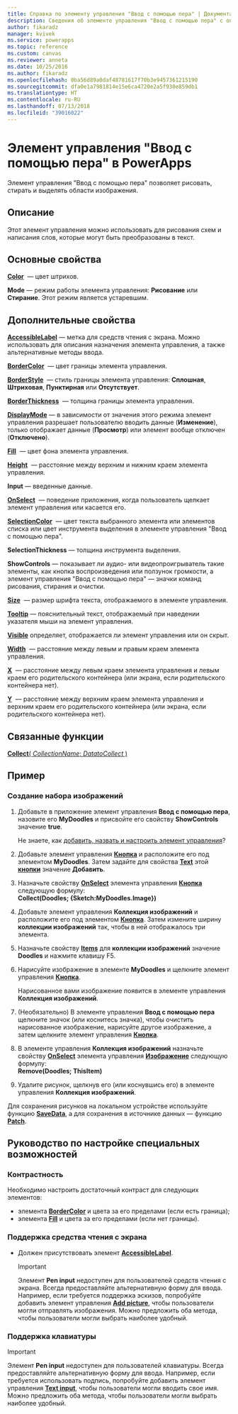 ```yaml
---
title: Справка по элементу управления "Ввод с помощью пера" | Документация Майкрософт
description: Сведения об элементе управления "Ввод с помощью пера" с описанием его свойств и примерами
author: fikaradz
manager: kvivek
ms.service: powerapps
ms.topic: reference
ms.custom: canvas
ms.reviewer: anneta
ms.date: 10/25/2016
ms.author: fikaradz
ms.openlocfilehash: 0ba56d89a0daf48781617f70b3e9457361215190
ms.sourcegitcommit: dfa0e1a7981814e15e6ca4720e2a5f930e859db1
ms.translationtype: HT
ms.contentlocale: ru-RU
ms.lasthandoff: 07/13/2018
ms.locfileid: "39016022"
---
```

# <a name="pen-input-control-in-powerapps"></a>Элемент управления "Ввод с помощью пера" в PowerApps
Элемент управления "Ввод с помощью пера" позволяет рисовать, стирать и выделять области изображения.

## <a name="description"></a>Описание
Этот элемент управления можно использовать для рисования схем и написания слов, которые могут быть преобразованы в текст.

## <a name="key-properties"></a>Основные свойства
**[Color](properties-color-border.md)**  — цвет штрихов.

**Mode** — режим работы элемента управления: **Рисование** или **Стирание**.  Этот режим является устаревшим.

## <a name="additional-properties"></a>Дополнительные свойства
**[AccessibleLabel](properties-accessibility.md)** — метка для средств чтения с экрана. Можно использовать для описания назначения элемента управления, а также альтернативные методы ввода.

**[BorderColor](properties-color-border.md)**  — цвет границы элемента управления.

**[BorderStyle](properties-color-border.md)**  — стиль границы элемента управления: **Сплошная**, **Штриховая**, **Пунктирная** или **Отсутствует**.

**[BorderThickness](properties-color-border.md)**  — толщина границы элемента управления.

**[DisplayMode](properties-core.md)** — в зависимости от значения этого режима элемент управления разрешает пользователю вводить данные (**Изменение**), только отображает данные (**Просмотр**) или элемент вообще отключен (**Отключено**).

**[Fill](properties-color-border.md)**  — цвет фона элемента управления.

**[Height](properties-size-location.md)**  — расстояние между верхним и нижним краем элемента управления.

**Input** — введенные данные.

**[OnSelect](properties-core.md)**  — поведение приложения, когда пользователь щелкает элемент управления или касается его.

**[SelectionColor](properties-color-border.md)**  — цвет текста выбранного элемента или элементов списка или цвет инструмента выделения в элементе управления "Ввод с помощью пера".

**SelectionThickness** — толщина инструмента выделения.

**ShowControls** — показывает ли аудио- или видеопроигрыватель такие элементы, как кнопка воспроизведения или ползунок громкости, а элемент управления "Ввод с помощью пера" — значки команд рисования, стирания и очистки.

**[Size](properties-text.md)**  — размер шрифта текста, отображаемого в элементе управления.

**[Tooltip](properties-core.md)** — пояснительный текст, отображаемый при наведении указателя мыши на элемент управления.

**[Visible](properties-core.md)** определяет, отображается ли элемент управления или он скрыт.

**[Width](properties-size-location.md)**  — расстояние между левым и правым краем элемента управления.

**[X](properties-size-location.md)**  — расстояние между левым краем элемента управления и левым краем его родительского контейнера (или экрана, если родительского контейнера нет).

**[Y](properties-size-location.md)**  — расстояние между верхним краем элемента управления и верхним краем его родительского контейнера (или экрана, если родительского контейнера нет).

## <a name="related-functions"></a>Связанные функции
[**Collect**( *CollectionName*; *DatatoCollect* )](../functions/function-clear-collect-clearcollect.md)

## <a name="example"></a>Пример
### <a name="create-a-set-of-images"></a>Создание набора изображений
1. Добавьте в приложение элемент управления **Ввод с помощью пера**, назовите его **MyDoodles** и присвойте его свойству **ShowControls** значение **true**.
   
    Не знаете, как [добавить, назвать и настроить элемент управления](../add-configure-controls.md)?
2. Добавьте элемент управления **[Кнопка](control-button.md)** и расположите его под элементом **MyDoodles**. Затем задайте для свойства **[Text](properties-core.md)** этой **[кнопки](control-button.md)** значение **Добавить**.
3. Назначьте свойству **[OnSelect](properties-core.md)** элемента управления **[Кнопка](control-button.md)** следующую формулу:<br>
   **Collect(Doodles; {Sketch:MyDoodles.Image})**
4. Добавьте элемент управления **Коллекция изображений** и расположите его под элементом **[Кнопка](control-button.md)**. Затем измените ширину **коллекции изображений** так, чтобы в ней отображалось три элемента.
5. Назначьте свойству **[Items](properties-core.md)** для **коллекции изображений** значение **Doodles** и нажмите клавишу F5.
6. Нарисуйте изображение в элементе **MyDoodles** и щелкните элемент управления **[Кнопка](control-button.md)**.
   
    Нарисованное вами изображение появится в элементе управления **Коллекция изображений**.
7. (Необязательно) В элементе управления **Ввод с помощью пера** щелкните значок (или коснитесь значка), чтобы очистить нарисованное изображение, нарисуйте другое изображение, а затем щелкните элемент управления **[Кнопка](control-button.md)**.
8. В элементе управления **Коллекция изображений** назначьте свойству **[OnSelect](properties-core.md)** элемента управления **[Изображение](control-image.md)** следующую формулу:<br>
   **Remove(Doodles; ThisItem)**
9. Удалите рисунок, щелкнув его (или коснувшись его) в элементе управления **Коллекция изображений**.

Для сохранения рисунков на локальном устройстве используйте функцию **[SaveData](../functions/function-savedata-loaddata.md)**, а для сохранения в источнике данных — функцию **[Patch](../functions/function-patch.md)**.


## <a name="accessibility-guidelines"></a>Руководство по настройке специальных возможностей
### <a name="color-contrast"></a>Контрастность
Необходимо настроить достаточный контраст для следующих элементов:
* элемента **[BorderColor](properties-color-border.md)** и цвета за его пределами (если есть граница);
* элемента **[Fill](properties-color-border.md)** и цвета за его пределами (если нет границы).

### <a name="screen-reader-support"></a>Поддержка средства чтения с экрана
* Должен присутствовать элемент **[AccessibleLabel](properties-accessibility.md)**.

    > [!IMPORTANT]
  > Элемент **Pen input** недоступен для пользователей средств чтения с экрана. Всегда предоставляйте альтернативную форму для ввода. Например, если требуется поддержка эскизов, попробуйте добавить элемент управления **[Add picture](control-add-picture.md)**, чтобы пользователи могли отправлять изображения. Можно предложить оба метода, чтобы пользователи могли выбрать наиболее удобный.

### <a name="keyboard-support"></a>Поддержка клавиатуры

> [!IMPORTANT]
> Элемент **Pen input** недоступен для пользователей клавиатуры. Всегда предоставляйте альтернативную форму для ввода. Например, если требуется использовать подпись, попробуйте добавить элемент управления **[Text input](control-text-input.md)**, чтобы пользователи могли вводить свое имя. Можно предложить оба метода, чтобы пользователи могли выбрать наиболее удобный.
